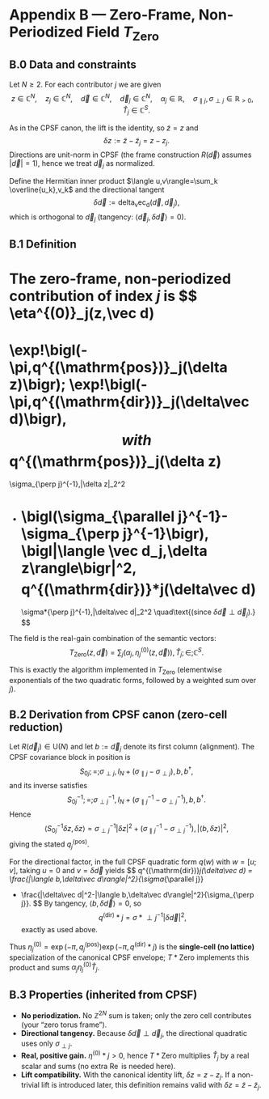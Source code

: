 # Appendix B — Zero-Frame, Non-Periodized Field $T_{\mathrm{Zero}}$

## B.0 Data and constraints

Let $N\ge 2$. For each contributor $j$ we are given
$$
z\in\mathbb C^{N},\quad z_j\in\mathbb C^{N},\quad
\vec d\in\mathbb C^{N},\quad \vec d_j\in\mathbb C^{N},\quad
\alpha_j\in\mathbb R,\quad
\sigma_{\parallel j},\sigma_{\perp j}\in\mathbb R_{>0},\quad
\hat T_j\in\mathbb C^{S}.
$$

As in the CPSF canon, the lift is the identity, so $\tilde z=z$ and
$$
\delta z:=\tilde z-\tilde z_j=z-z_j.
$$
Directions are unit-norm in CPSF (the frame construction $R(\vec d)$ assumes $|\vec d|=1$), hence we treat $\vec d_j$ as normalized.

Define the Hermitian inner product $\langle u,v\rangle=\sum_k \overline{u_k},v_k$ and the directional tangent
$$
\delta\vec d := \mathrm{delta_vec_d}(\vec d,\vec d_j),
$$
which is orthogonal to $\vec d_j$ (tangency: $\langle \vec d_j,\delta\vec d\rangle=0$).

## B.1 Definition

The **zero-frame, non-periodized** contribution of index $j$ is
$$
\eta^{(0)}_j(z,\vec d)
======================

\exp!\bigl(-\pi,q^{(\mathrm{pos})}_j(\delta z)\bigr);
\exp!\bigl(-\pi,q^{(\mathrm{dir})}_j(\delta\vec d)\bigr),
$$
with
$$
q^{(\mathrm{pos})}_j(\delta z)
==============================

\sigma_{\perp j}^{-1},|\delta z|_2^2

* \bigl(\sigma_{\parallel j}^{-1}-\sigma_{\perp j}^{-1}\bigr),
  \bigl|\langle \vec d_j,\delta z\rangle\bigr|^2,
  $$
  $$
  q^{(\mathrm{dir})}*j(\delta\vec d)
  =
  \sigma*{\perp j}^{-1},|\delta\vec d|_2^2
  \quad\text{(since $\delta\vec d\perp\vec d_j$).}
  $$

The field is the real-gain combination of the semantic vectors:
$$
T_{\mathrm{Zero}}(z,\vec d)=\sum_j \bigl(\alpha_j,\eta^{(0)}_j(z,\vec d)\bigr),\hat T_j
;\in;\mathbb C^{S}.
$$

This is exactly the algorithm implemented in $T_{\mathrm{Zero}}$ (elementwise exponentials of the two quadratic forms, followed by a weighted sum over $j$).

## B.2 Derivation from CPSF canon (zero-cell reduction)

Let $R(\vec d_j)\in \mathrm U(N)$ and let $b:=\vec d_j$ denote its first column (alignment). The CPSF covariance block in position is
$$
S_{0j} ;=; \sigma_{\perp j},I_N + (\sigma_{\parallel j}-\sigma_{\perp j}),b,b^{\dagger},
$$
and its inverse satisfies
$$
S_{0j}^{-1} ;=; \sigma_{\perp j}^{-1},I_N + (\sigma_{\parallel j}^{-1}-\sigma_{\perp j}^{-1}),b,b^{\dagger}.
$$
Hence
$$
\langle S_{0j}^{-1}\delta z,\delta z\rangle
= \sigma_{\perp j}^{-1}|\delta z|^2
+(\sigma_{\parallel j}^{-1}-\sigma_{\perp j}^{-1}),|\langle b,\delta z\rangle|^2,
$$
giving the stated $q^{(\mathrm{pos})}_j$.

For the directional factor, in the full CPSF quadratic form $q(w)$ with $w=[u;v]$, taking $u=0$ and $v=\delta\vec d$ yields
$$
q^{(\mathrm{dir})}*j(\delta\vec d)
= \frac{|\langle b,\delta\vec d\rangle|^2}{\sigma*{\parallel j}}

* \frac{|\delta\vec d|^2-|\langle b,\delta\vec d\rangle|^2}{\sigma_{\perp j}}.
  $$
  By tangency, $\langle b,\delta\vec d\rangle=0$, so
  $$
  q^{(\mathrm{dir})}*j=\sigma*{\perp j}^{-1}|\delta\vec d|^2,
  $$
  exactly as used above.

Thus $\eta^{(0)}_j=\exp(-\pi,q^{(\mathrm{pos})}_j)\exp(-\pi,q^{(\mathrm{dir})}*j)$ is the **single-cell (no lattice)** specialization of the canonical CPSF envelope; $T*{\mathrm{Zero}}$ implements this product and sums $\alpha_j\eta^{(0)}_j\hat T_j$.

## B.3 Properties (inherited from CPSF)

* **No periodization.** No $\mathbb Z^{2N}$ sum is taken; only the zero cell contributes (your “zero torus frame”).
* **Directional tangency.** Because $\delta\vec d\perp \vec d_j$, the directional quadratic uses only $\sigma_{\perp j}$.
* **Real, positive gain.** $\eta^{(0)}*j>0$, hence $T*{\mathrm{Zero}}$ multiplies $\hat T_j$ by a real scalar and sums (no extra $\operatorname{Re}$ is needed here).
* **Lift compatibility.** With the canonical identity lift, $\delta z=z-z_j$. If a non-trivial lift is introduced later, this definition remains valid with $\delta z=\tilde z-\tilde z_j$.
